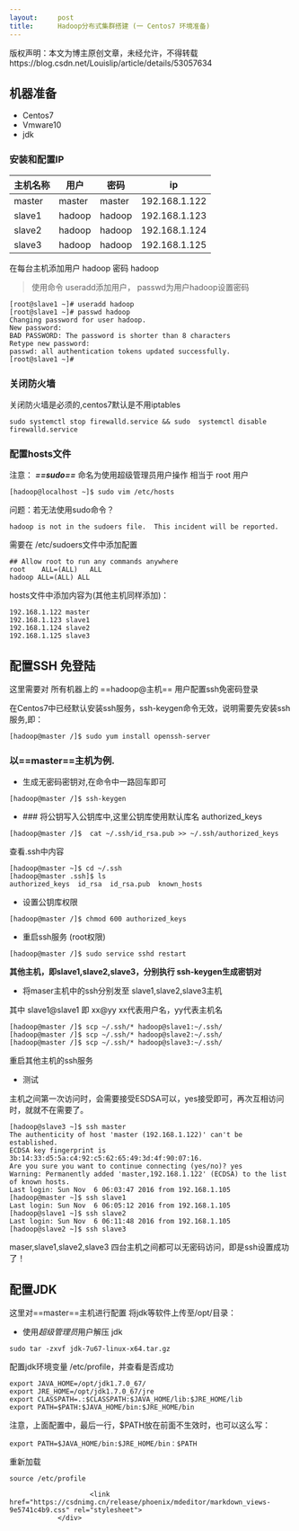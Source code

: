 ```yaml
---
layout:     post
title:      Hadoop分布式集群搭建 (一 Centos7 环境准备)
---
```

<div id="article_content" class="article_content clearfix csdn-tracking-statistics" data-pid="blog" data-mod="popu_307" data-dsm="post">
								<div class="article-copyright">
					版权声明：本文为博主原创文章，未经允许，不得转载					https://blog.csdn.net/Louislip/article/details/53057634				</div>
								            <div id="content_views" class="markdown_views prism-atom-one-dark">
							<!-- flowchart 箭头图标 勿删 -->
							<svg xmlns="http://www.w3.org/2000/svg" style="display: none;"><path stroke-linecap="round" d="M5,0 0,2.5 5,5z" id="raphael-marker-block" style="-webkit-tap-highlight-color: rgba(0, 0, 0, 0);"></path></svg>
							<h2 id="机器准备">机器准备</h2>

<ul>
<li>Centos7 </li>
<li>Vmware10</li>
<li>jdk</li>
</ul>



<h3 id="安装和配置ip">安装和配置IP</h3>

<table>
<thead>
<tr>
  <th>主机名称</th>
  <th>用户</th>
  <th>密码</th>
  <th>ip</th>
</tr>
</thead>
<tbody><tr>
  <td>master</td>
  <td>master</td>
  <td>master</td>
  <td>192.168.1.122</td>
</tr>
<tr>
  <td>slave1</td>
  <td>hadoop</td>
  <td>hadoop</td>
  <td>192.168.1.123</td>
</tr>
<tr>
  <td>slave2</td>
  <td>hadoop</td>
  <td>hadoop</td>
  <td>192.168.1.124</td>
</tr>
<tr>
  <td>slave3</td>
  <td>hadoop</td>
  <td>hadoop</td>
  <td>192.168.1.125</td>
</tr>
</tbody></table>


<p>在每台主机添加用户 hadoop 密码 hadoop</p>

<blockquote>
  <p>使用命令 useradd添加用户， passwd为用户hadoop设置密码</p>
</blockquote>



<pre class="prettyprint"><code class=" hljs coffeescript">[root<span class="hljs-property">@slave1</span> ~]<span class="hljs-comment"># useradd hadoop</span>
[root<span class="hljs-property">@slave1</span> ~]<span class="hljs-comment"># passwd hadoop</span>
Changing password <span class="hljs-keyword">for</span> user hadoop.
New <span class="hljs-attribute">password</span>: 
BAD <span class="hljs-attribute">PASSWORD</span>: The password <span class="hljs-keyword">is</span> shorter than <span class="hljs-number">8</span> characters
Retype <span class="hljs-keyword">new</span> <span class="hljs-attribute">password</span>: 
<span class="hljs-attribute">passwd</span>: all authentication tokens updated successfully.
[root<span class="hljs-property">@slave1</span> ~]<span class="hljs-comment"># </span>
</code></pre>



<h3 id="关闭防火墙">关闭防火墙</h3>

<p>关闭防火墙是必须的,centos7默认是不用iptables</p>



<pre class="prettyprint"><code class=" hljs bash"><span class="hljs-built_in">sudo</span> systemctl stop firewalld.service &amp;&amp; <span class="hljs-built_in">sudo</span>  systemctl disable firewalld.service</code></pre>



<h3 id="配置hosts文件">配置hosts文件</h3>

<p>注意： <strong><em>==sudo==</em></strong> 命名为使用超级管理员用户操作 相当于 root 用户</p>



<pre class="prettyprint"><code class=" hljs ruby">[hadoop<span class="hljs-variable">@localhost</span> ~]<span class="hljs-variable">$ </span>sudo vim /etc/hosts
</code></pre>

<p>问题：若无法使用sudo命令？</p>



<pre class="prettyprint"><code class=" hljs applescript">hadoop <span class="hljs-keyword">is</span> <span class="hljs-keyword">not</span> <span class="hljs-keyword">in</span> <span class="hljs-keyword">the</span> sudoers <span class="hljs-type">file</span>.  This incident will be reported.
</code></pre>

<p>需要在 /etc/sudoers文件中添加配置</p>



<pre class="prettyprint"><code class=" hljs vhdl">## Allow root <span class="hljs-keyword">to</span> run any commands anywhere 
root    <span class="hljs-keyword">ALL</span>=(<span class="hljs-keyword">ALL</span>)   <span class="hljs-keyword">ALL</span>
hadoop <span class="hljs-keyword">ALL</span>=(<span class="hljs-keyword">ALL</span>) <span class="hljs-keyword">ALL</span>
</code></pre>

<p>hosts文件中添加内容为(其他主机同样添加)：</p>



<pre class="prettyprint"><code class=" hljs ">192.168.1.122 master
192.168.1.123 slave1
192.168.1.124 slave2
192.168.1.125 slave3
</code></pre>



<h2 id="配置ssh-免登陆">配置SSH 免登陆</h2>

<p>这里需要对 所有机器上的 ==hadoop@主机== 用户配置ssh免密码登录</p>

<p>在Centos7中已经默认安装ssh服务，ssh-keygen命令无效，说明需要先安装ssh服务,即：</p>



<pre class="prettyprint"><code class=" hljs ruby">[hadoop<span class="hljs-variable">@master</span> /]<span class="hljs-variable">$ </span>sudo yum install openssh-server</code></pre>



<h3 id="以master主机为例">以==master==主机为例.</h3>

<ul>
<li>生成无密码密钥对,在命令中一路回车即可</li>
</ul>



<pre class="prettyprint"><code class=" hljs ruby">[hadoop<span class="hljs-variable">@master</span> /]<span class="hljs-variable">$ </span>ssh-keygen</code></pre>

<ul>
<li>### 将公钥写入公钥库中,这里公钥库使用默认库名 authorized_keys</li>
</ul>



<pre class="prettyprint"><code class=" hljs ruby">[hadoop<span class="hljs-variable">@master</span> /]<span class="hljs-variable">$ </span> cat ~<span class="hljs-regexp">/.ssh/id</span>_rsa.pub &gt;&gt; ~<span class="hljs-regexp">/.ssh/authorized</span>_keys
</code></pre>

<p>查看.ssh中内容</p>



<pre class="prettyprint"><code class=" hljs avrasm">[hadoop@master ~]$ cd ~/<span class="hljs-preprocessor">.ssh</span>
[hadoop@master <span class="hljs-preprocessor">.ssh</span>]$ ls
authorized_keys  id_rsa  id_rsa<span class="hljs-preprocessor">.pub</span>  known_hosts
</code></pre>

<ul>
<li>设置公钥库权限</li>
</ul>



<pre class="prettyprint"><code class=" hljs ruby">[hadoop<span class="hljs-variable">@master</span> /]<span class="hljs-variable">$ </span>chmod <span class="hljs-number">600</span> authorized_keys </code></pre>

<ul>
<li>重启ssh服务 (root权限)</li>
</ul>



<pre class="prettyprint"><code class=" hljs ruby">[hadoop<span class="hljs-variable">@master</span> /]<span class="hljs-variable">$ </span>sudo service sshd restart
</code></pre>

<p><strong>其他主机，即slave1,slave2,slave3，分别执行 ssh-keygen生成密钥对</strong></p>

<ul>
<li>将maser主机中的ssh分别发至 slave1,slave2,slave3主机</li>
</ul>

<p>其中 slave1@slave1 即 xx@yy xx代表用户名，yy代表主机名</p>



<pre class="prettyprint"><code class=" hljs ruby">[hadoop<span class="hljs-variable">@master</span> /]<span class="hljs-variable">$ </span>scp ~<span class="hljs-regexp">/.ssh/</span>* hadoop<span class="hljs-variable">@slave1</span><span class="hljs-symbol">:~/</span>.ssh/
[hadoop<span class="hljs-variable">@master</span> /]<span class="hljs-variable">$ </span>scp ~<span class="hljs-regexp">/.ssh/</span>* hadoop<span class="hljs-variable">@slave2</span><span class="hljs-symbol">:~/</span>.ssh/
[hadoop<span class="hljs-variable">@master</span> /]<span class="hljs-variable">$ </span>scp ~<span class="hljs-regexp">/.ssh/</span>* hadoop<span class="hljs-variable">@slave3</span><span class="hljs-symbol">:~/</span>.ssh/
</code></pre>

<p>重启其他主机的ssh服务</p>

<ul>
<li>测试</li>
</ul>

<p>主机之间第一次访问时，会需要接受ESDSA可以，yes接受即可，再次互相访问时，就就不在需要了。</p>



<pre class="prettyprint"><code class=" hljs applescript">[hadoop@slave3 ~]$ ssh master
The authenticity <span class="hljs-keyword">of</span> host 'master (<span class="hljs-number">192.168</span><span class="hljs-number">.1</span><span class="hljs-number">.122</span>)' can't be established.
ECDSA key fingerprint <span class="hljs-keyword">is</span> <span class="hljs-number">3</span>b:<span class="hljs-number">14</span>:<span class="hljs-number">33</span>:d5:<span class="hljs-number">5</span>a:c4:<span class="hljs-number">92</span>:c5:<span class="hljs-number">62</span>:<span class="hljs-number">65</span>:<span class="hljs-number">49</span>:<span class="hljs-number">3</span>d:<span class="hljs-number">4</span>f:<span class="hljs-number">90</span>:<span class="hljs-number">07</span>:<span class="hljs-number">16.</span>
Are you sure you want <span class="hljs-keyword">to</span> <span class="hljs-keyword">continue</span> connecting (yes/no)? yes
Warning: Permanently added 'master,<span class="hljs-number">192.168</span><span class="hljs-number">.1</span><span class="hljs-number">.122</span>' (ECDSA) <span class="hljs-keyword">to</span> <span class="hljs-keyword">the</span> <span class="hljs-type">list</span> <span class="hljs-keyword">of</span> known hosts.
Last login: Sun Nov  <span class="hljs-number">6</span> <span class="hljs-number">06</span>:<span class="hljs-number">03</span>:<span class="hljs-number">47</span> <span class="hljs-number">2016</span> <span class="hljs-keyword">from</span> <span class="hljs-number">192.168</span><span class="hljs-number">.1</span><span class="hljs-number">.105</span>
[hadoop@master ~]$ ssh slave1
Last login: Sun Nov  <span class="hljs-number">6</span> <span class="hljs-number">06</span>:<span class="hljs-number">05</span>:<span class="hljs-number">12</span> <span class="hljs-number">2016</span> <span class="hljs-keyword">from</span> <span class="hljs-number">192.168</span><span class="hljs-number">.1</span><span class="hljs-number">.105</span>
[hadoop@slave1 ~]$ ssh slave2
Last login: Sun Nov  <span class="hljs-number">6</span> <span class="hljs-number">06</span>:<span class="hljs-number">11</span>:<span class="hljs-number">48</span> <span class="hljs-number">2016</span> <span class="hljs-keyword">from</span> <span class="hljs-number">192.168</span><span class="hljs-number">.1</span><span class="hljs-number">.105</span>
[hadoop@slave2 ~]$ ssh slave3
</code></pre>

<p>maser,slave1,slave2,slave3 四台主机之间都可以无密码访问，即是ssh设置成功了！</p>



<h2 id="配置jdk">配置JDK</h2>

<p>这里对==master==主机进行配置 将jdk等软件上传至/opt/目录：</p>

<ul>
<li>使用<em>超级管理员</em>用户解压 jdk</li>
</ul>



<pre class="prettyprint"><code class=" hljs lasso">sudo tar <span class="hljs-attribute">-zxvf</span> jdk<span class="hljs-subst">-</span><span class="hljs-number">7</span>u67<span class="hljs-attribute">-linux</span><span class="hljs-attribute">-x64</span><span class="hljs-built_in">.</span>tar<span class="hljs-built_in">.</span>gz </code></pre>

<p>配置jdk环境变量 /etc/profile，并查看是否成功</p>



<pre class="prettyprint"><code class=" hljs bash"><span class="hljs-keyword">export</span> JAVA_HOME=/opt/jdk1.<span class="hljs-number">7.0</span>_67/
<span class="hljs-keyword">export</span> JRE_HOME=/opt/jdk1.<span class="hljs-number">7.0</span>_67/jre
<span class="hljs-keyword">export</span> CLASSPATH=.:<span class="hljs-variable">$CLASSPATH</span>:<span class="hljs-variable">$JAVA_HOME</span>/lib:<span class="hljs-variable">$JRE_HOME</span>/lib
<span class="hljs-keyword">export</span> PATH=<span class="hljs-variable">$PATH</span>:<span class="hljs-variable">$JAVA_HOME</span>/bin:<span class="hljs-variable">$JRE_HOME</span>/bin
</code></pre>

<p>注意，上面配置中，最后一行，$PATH放在前面不生效时，也可以这么写：</p>



<pre class="prettyprint"><code class=" hljs bash"><span class="hljs-keyword">export</span> PATH=<span class="hljs-variable">$JAVA_HOME</span>/bin:<span class="hljs-variable">$JRE_HOME</span>/bin：<span class="hljs-variable">$PATH</span>
</code></pre>

<p>重新加载</p>



<pre class="prettyprint"><code class=" hljs bash"><span class="hljs-built_in">source</span> /etc/profile</code></pre>            </div>
						<link href="https://csdnimg.cn/release/phoenix/mdeditor/markdown_views-9e5741c4b9.css" rel="stylesheet">
                </div>